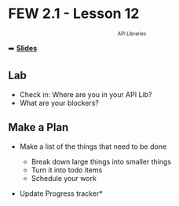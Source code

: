 <!-- .slide: data-background="./Images/header.svg" data-background-repeat="none" data-background-size="40% 40%" data-background-position="center 10%" class="header" -->
# FEW 2.1 - Lesson 12

<small style="display:block;text-align:center"><small style="display:block;text-align:center">API Libraries</small></small>

<!-- Put a link to the slides so that students can find them -->

➡️ [**Slides**](/Syllabus-Template/Slides/Lesson1.html ':ignore')

<!-- > -->

## Lab

- Check in: Where are you in your API Lib?
- What are your blockers? 

## Make a Plan

- Make a list of the things that need to be done
  - Break down large things into smaller things
  - Turn it into todo items
  - Schedule your work

- Update Progress tracker*